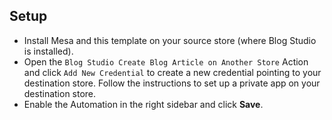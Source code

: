 ## Setup

- Install Mesa and this template on your source store (where Blog Studio is installed).
- Open the `Blog Studio Create Blog Article on Another Store` Action and click `Add New Credential` to create a new credential pointing to your destination store. Follow the instructions to set up a private app on your destination store.
- Enable the Automation in the right sidebar and click **Save**.
